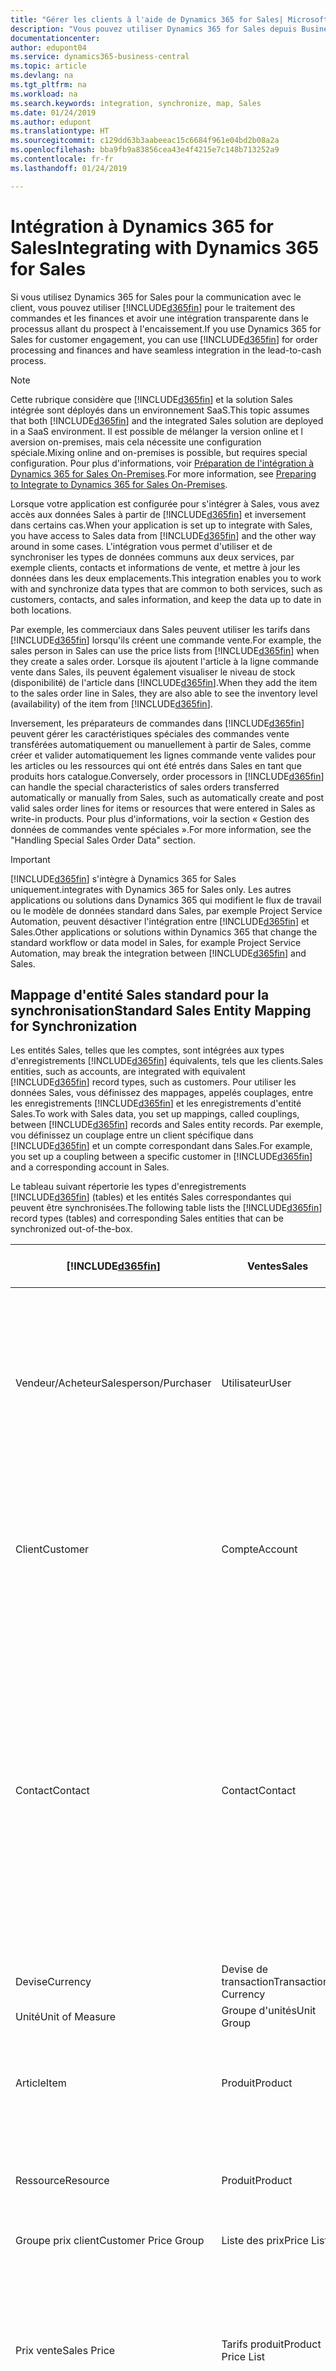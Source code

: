 ```yaml
---
title: "Gérer les clients à l'aide de Dynamics 365 for Sales| Microsoft Docs"
description: "Vous pouvez utiliser Dynamics 365 for Sales depuis Business Central pour mapper les données et avoir une intégration et une synchronisation parfaites dans le processus allant du prospect à l'encaissement."
documentationcenter: 
author: edupont04
ms.service: dynamics365-business-central
ms.topic: article
ms.devlang: na
ms.tgt_pltfrm: na
ms.workload: na
ms.search.keywords: integration, synchronize, map, Sales
ms.date: 01/24/2019
ms.author: edupont
ms.translationtype: HT
ms.sourcegitcommit: c129dd63b3aabeeac15c6684f961e04bd2b08a2a
ms.openlocfilehash: bba9fb9a83856cea43e4f4215e7c148b713252a9
ms.contentlocale: fr-fr
ms.lasthandoff: 01/24/2019

---
```

# <a name="integrating-with-dynamics-365-for-sales"></a><span data-ttu-id="170de-103">Intégration à Dynamics 365 for Sales</span><span class="sxs-lookup"><span data-stu-id="170de-103">Integrating with Dynamics 365 for Sales</span></span>
<span data-ttu-id="170de-104">Si vous utilisez Dynamics 365 for Sales pour la communication avec le client, vous pouvez utiliser [!INCLUDE[d365fin](includes/d365fin_md.md)] pour le traitement des commandes et les finances et avoir une intégration transparente dans le processus allant du prospect à l'encaissement.</span><span class="sxs-lookup"><span data-stu-id="170de-104">If you use Dynamics 365 for Sales for customer engagement, you can use [!INCLUDE[d365fin](includes/d365fin_md.md)] for order processing and finances and have seamless integration in the lead-to-cash process.</span></span>

> [!NOTE]
> <span data-ttu-id="170de-105">Cette rubrique considère que [!INCLUDE[d365fin](includes/d365fin_md.md)] et la solution Sales intégrée sont déployés dans un environnement SaaS.</span><span class="sxs-lookup"><span data-stu-id="170de-105">This topic assumes that both [!INCLUDE[d365fin](includes/d365fin_md.md)] and the integrated Sales solution are deployed in a SaaS environment.</span></span> <span data-ttu-id="170de-106">Il est possible de mélanger la version online et l aversion on-premises, mais cela nécessite une configuration spéciale.</span><span class="sxs-lookup"><span data-stu-id="170de-106">Mixing online and on-premises is possible, but requires special configuration.</span></span> <span data-ttu-id="170de-107">Pour plus d'informations, voir [Préparation de l'intégration à Dynamics 365 for Sales On-Premises](/dynamics365/business-central/dev-itpro/administration/prepare-dynamics-365-for-sales-for-integration).</span><span class="sxs-lookup"><span data-stu-id="170de-107">For more information, see [Preparing to Integrate to Dynamics 365 for Sales On-Premises](/dynamics365/business-central/dev-itpro/administration/prepare-dynamics-365-for-sales-for-integration).</span></span>

<span data-ttu-id="170de-108">Lorsque votre application est configurée pour s'intégrer à Sales, vous avez accès aux données Sales à partir de [!INCLUDE[d365fin](includes/d365fin_md.md)] et inversement dans certains cas.</span><span class="sxs-lookup"><span data-stu-id="170de-108">When your application is set up to integrate with Sales, you have access to Sales data from [!INCLUDE[d365fin](includes/d365fin_md.md)] and the other way around in some cases.</span></span> <span data-ttu-id="170de-109">L'intégration vous permet d'utiliser et de synchroniser les types de données communs aux deux services, par exemple clients, contacts et informations de vente, et mettre à jour les données dans les deux emplacements.</span><span class="sxs-lookup"><span data-stu-id="170de-109">This integration enables you to work with and synchronize data types that are common to both services, such as customers, contacts, and sales information, and keep the data up to date in both locations.</span></span>  

<span data-ttu-id="170de-110">Par exemple, les commerciaux dans Sales peuvent utiliser les tarifs dans [!INCLUDE[d365fin](includes/d365fin_md.md)] lorsqu'ils créent une commande vente.</span><span class="sxs-lookup"><span data-stu-id="170de-110">For example, the sales person in Sales can use the price lists from [!INCLUDE[d365fin](includes/d365fin_md.md)] when they create a sales order.</span></span> <span data-ttu-id="170de-111">Lorsque ils ajoutent l'article à la ligne commande vente dans Sales, ils peuvent également visualiser le niveau de stock (disponibilité) de l'article dans [!INCLUDE[d365fin](includes/d365fin_md.md)].</span><span class="sxs-lookup"><span data-stu-id="170de-111">When they add the item to the sales order line in Sales, they are also able to see the inventory level (availability) of the item from [!INCLUDE[d365fin](includes/d365fin_md.md)].</span></span>

<span data-ttu-id="170de-112">Inversement, les préparateurs de commandes dans [!INCLUDE[d365fin](includes/d365fin_md.md)] peuvent gérer les caractéristiques spéciales des commandes vente transférées automatiquement ou manuellement à partir de Sales, comme créer et valider automatiquement les lignes commande vente valides pour les articles ou les ressources qui ont été entrés dans Sales en tant que produits hors catalogue.</span><span class="sxs-lookup"><span data-stu-id="170de-112">Conversely, order processors in [!INCLUDE[d365fin](includes/d365fin_md.md)] can handle the special characteristics of sales orders transferred automatically or manually from Sales, such as automatically create and post valid sales order lines for items or resources that were entered in Sales as write-in products.</span></span> <span data-ttu-id="170de-113">Pour plus d'informations, voir la section « Gestion des données de commandes vente spéciales ».</span><span class="sxs-lookup"><span data-stu-id="170de-113">For more information, see the "Handling Special Sales Order Data" section.</span></span>

> [!IMPORTANT]  
> [!INCLUDE[d365fin](includes/d365fin_md.md)] <span data-ttu-id="170de-114">s'intègre à Dynamics 365 for Sales uniquement.</span><span class="sxs-lookup"><span data-stu-id="170de-114">integrates with Dynamics 365 for Sales only.</span></span> <span data-ttu-id="170de-115">Les autres applications ou solutions dans Dynamics 365 qui modifient le flux de travail ou le modèle de données standard dans Sales, par exemple Project Service Automation, peuvent désactiver l'intégration entre [!INCLUDE[d365fin](includes/d365fin_md.md)] et Sales.</span><span class="sxs-lookup"><span data-stu-id="170de-115">Other applications or solutions within Dynamics 365 that change the standard workflow or data model in Sales, for example Project Service Automation, may break the integration between [!INCLUDE[d365fin](includes/d365fin_md.md)] and Sales.</span></span>

## <a name="standard-sales-entity-mapping-for-synchronization"></a><span data-ttu-id="170de-116">Mappage d'entité Sales standard pour la synchronisation</span><span class="sxs-lookup"><span data-stu-id="170de-116">Standard Sales Entity Mapping for Synchronization</span></span>
<span data-ttu-id="170de-117">Les entités Sales, telles que les comptes, sont intégrées aux types d'enregistrements [!INCLUDE[d365fin](includes/d365fin_md.md)] équivalents, tels que les clients.</span><span class="sxs-lookup"><span data-stu-id="170de-117">Sales entities, such as accounts, are integrated with equivalent [!INCLUDE[d365fin](includes/d365fin_md.md)] record types, such as customers.</span></span> <span data-ttu-id="170de-118">Pour utiliser les données Sales, vous définissez des mappages, appelés couplages, entre les enregistrements [!INCLUDE[d365fin](includes/d365fin_md.md)] et les enregistrements d'entité Sales.</span><span class="sxs-lookup"><span data-stu-id="170de-118">To work with Sales data, you set up mappings, called couplings, between [!INCLUDE[d365fin](includes/d365fin_md.md)] records and Sales entity records.</span></span> <span data-ttu-id="170de-119">Par exemple, vou définissez un couplage entre un client spécifique dans [!INCLUDE[d365fin](includes/d365fin_md.md)] et un compte correspondant dans Sales.</span><span class="sxs-lookup"><span data-stu-id="170de-119">For example, you set up a coupling between a specific customer in [!INCLUDE[d365fin](includes/d365fin_md.md)]  and a corresponding account in Sales.</span></span>

<span data-ttu-id="170de-120">Le tableau suivant répertorie les types d'enregistrements [!INCLUDE[d365fin](includes/d365fin_md.md)] (tables) et les entités Sales correspondantes qui peuvent être synchronisées.</span><span class="sxs-lookup"><span data-stu-id="170de-120">The following table lists the [!INCLUDE[d365fin](includes/d365fin_md.md)] record types (tables) and corresponding Sales entities that can be synchronized out-of-the-box.</span></span>

|[!INCLUDE[d365fin](includes/d365fin_md.md)]|<span data-ttu-id="170de-121">Ventes</span><span class="sxs-lookup"><span data-stu-id="170de-121">Sales</span></span>|<span data-ttu-id="170de-122">Direction de synchronisation</span><span class="sxs-lookup"><span data-stu-id="170de-122">Synchronization Direction</span></span>|<span data-ttu-id="170de-123">Filtre par défaut</span><span class="sxs-lookup"><span data-stu-id="170de-123">Default Filter</span></span>|
|-------------------------------------------|-----|-------------------------|--------------|
|<span data-ttu-id="170de-124">Vendeur/Acheteur</span><span class="sxs-lookup"><span data-stu-id="170de-124">Salesperson/Purchaser</span></span>|<span data-ttu-id="170de-125">Utilisateur</span><span class="sxs-lookup"><span data-stu-id="170de-125">User</span></span>|<span data-ttu-id="170de-126">Sales -> Business Central</span><span class="sxs-lookup"><span data-stu-id="170de-126">Sales -> Business Central</span></span>|<span data-ttu-id="170de-127">Filtre contact Sales : le **Statut** est **Non**, l'**Utilisateur sous licence** est **Oui**, le Mode utilisateur de l'intégration est **Non**</span><span class="sxs-lookup"><span data-stu-id="170de-127">Sales contact filter: **Status** is **No**, **User Licensed** is **Yes**, Integration user mode is **No**</span></span>|
|<span data-ttu-id="170de-128">Client</span><span class="sxs-lookup"><span data-stu-id="170de-128">Customer</span></span>|<span data-ttu-id="170de-129">Compte</span><span class="sxs-lookup"><span data-stu-id="170de-129">Account</span></span>|<span data-ttu-id="170de-130">Business Central - > Sales et Sales - > Business Central</span><span class="sxs-lookup"><span data-stu-id="170de-130">Business Central -> Sales and Sales -> Business Central</span></span>|<span data-ttu-id="170de-131">Filtre compte Sales : le **Type de relation** est **Client** et le **Statut** est **Actif**.</span><span class="sxs-lookup"><span data-stu-id="170de-131">Sales account filter: **Relationship Type** is **Customer** and **Status** is **Active**.</span></span>|
|<span data-ttu-id="170de-132">Contact</span><span class="sxs-lookup"><span data-stu-id="170de-132">Contact</span></span>|<span data-ttu-id="170de-133">Contact</span><span class="sxs-lookup"><span data-stu-id="170de-133">Contact</span></span>|<span data-ttu-id="170de-134">Business Central - > Sales et Sales - > Business Central</span><span class="sxs-lookup"><span data-stu-id="170de-134">Business Central -> Sales and Sales -> Business Central</span></span>|<span data-ttu-id="170de-135">Filtre contact Business Central : le **Type** est **Personne** et le contact est affecté à une société.</span><span class="sxs-lookup"><span data-stu-id="170de-135">Business Central contact filter: **Type** is **Person** and the contact is assigned to a company.</span></span> <span data-ttu-id="170de-136">Filtre contact Sales : le contact est affecté à une société et le type de client parent est **Compte**.</span><span class="sxs-lookup"><span data-stu-id="170de-136">Sales contact filter: The contact is assigned to a company and the parent customer type is **Account**</span></span>|
|<span data-ttu-id="170de-137">Devise</span><span class="sxs-lookup"><span data-stu-id="170de-137">Currency</span></span>|<span data-ttu-id="170de-138">Devise de transaction</span><span class="sxs-lookup"><span data-stu-id="170de-138">Transaction Currency</span></span>|<span data-ttu-id="170de-139">Business Central -> Sales</span><span class="sxs-lookup"><span data-stu-id="170de-139">Business Central -> Sales</span></span>| |
|<span data-ttu-id="170de-140">Unité</span><span class="sxs-lookup"><span data-stu-id="170de-140">Unit of Measure</span></span>|<span data-ttu-id="170de-141">Groupe d'unités</span><span class="sxs-lookup"><span data-stu-id="170de-141">Unit Group</span></span>|<span data-ttu-id="170de-142">Business Central -> Sales</span><span class="sxs-lookup"><span data-stu-id="170de-142">Business Central -> Sales</span></span>| |
|<span data-ttu-id="170de-143">Article</span><span class="sxs-lookup"><span data-stu-id="170de-143">Item</span></span>|<span data-ttu-id="170de-144">Produit</span><span class="sxs-lookup"><span data-stu-id="170de-144">Product</span></span>|<span data-ttu-id="170de-145">Business Central - > Sales et Sales - > Business Central</span><span class="sxs-lookup"><span data-stu-id="170de-145">Business Central -> Sales and Sales -> Business Central</span></span>|<span data-ttu-id="170de-146">Filtre contact Sales : le **Type de produit** est **Stock de vente**</span><span class="sxs-lookup"><span data-stu-id="170de-146">Sales contact filter: **Product Type** is **Sales Inventory**</span></span>|
|<span data-ttu-id="170de-147">Ressource</span><span class="sxs-lookup"><span data-stu-id="170de-147">Resource</span></span>|<span data-ttu-id="170de-148">Produit</span><span class="sxs-lookup"><span data-stu-id="170de-148">Product</span></span>|<span data-ttu-id="170de-149">Business Central - > Sales et Sales - > Business Central</span><span class="sxs-lookup"><span data-stu-id="170de-149">Business Central -> Sales and Sales -> Business Central</span></span>|<span data-ttu-id="170de-150">Filtre contact Sales : le **Type de produit** est **Services**</span><span class="sxs-lookup"><span data-stu-id="170de-150">Sales contact filter: **Product Type** is **Services**</span></span>|
|<span data-ttu-id="170de-151">Groupe prix client</span><span class="sxs-lookup"><span data-stu-id="170de-151">Customer Price Group</span></span>|<span data-ttu-id="170de-152">Liste des prix</span><span class="sxs-lookup"><span data-stu-id="170de-152">Price List</span></span>|<span data-ttu-id="170de-153">Business Central -> Sales</span><span class="sxs-lookup"><span data-stu-id="170de-153">Business Central -> Sales</span></span>| |
|<span data-ttu-id="170de-154">Prix vente</span><span class="sxs-lookup"><span data-stu-id="170de-154">Sales Price</span></span>|<span data-ttu-id="170de-155">Tarifs produit</span><span class="sxs-lookup"><span data-stu-id="170de-155">Product Price List</span></span>|<span data-ttu-id="170de-156">Business Central -> Sales</span><span class="sxs-lookup"><span data-stu-id="170de-156">Business Central -> Sales</span></span>|<span data-ttu-id="170de-157">Filtre contact Business Central : le **Code vente** n'est pas vide, le **Type vente** est **Groupe prix client**</span><span class="sxs-lookup"><span data-stu-id="170de-157">Business Central contact filter: **Sales Code** is not blank, **Sales Type** is **Customer Price Group**</span></span>|
|<span data-ttu-id="170de-158">Opportunité</span><span class="sxs-lookup"><span data-stu-id="170de-158">Opportunity</span></span>|<span data-ttu-id="170de-159">Opportunité</span><span class="sxs-lookup"><span data-stu-id="170de-159">Opportunity</span></span>|<span data-ttu-id="170de-160">Business Central - > Sales et Sales - > Business Central</span><span class="sxs-lookup"><span data-stu-id="170de-160">Business Central -> Sales and Sales -> Business Central</span></span>| |
|<span data-ttu-id="170de-161">En-tête facture vente</span><span class="sxs-lookup"><span data-stu-id="170de-161">Sales Invoice Header</span></span>|<span data-ttu-id="170de-162">Facturer</span><span class="sxs-lookup"><span data-stu-id="170de-162">Invoice</span></span>|<span data-ttu-id="170de-163">Business Central -> Sales</span><span class="sxs-lookup"><span data-stu-id="170de-163">Business Central -> Sales</span></span>| |
|<span data-ttu-id="170de-164">Ligne facture vente</span><span class="sxs-lookup"><span data-stu-id="170de-164">Sales Invoice Line</span></span>|<span data-ttu-id="170de-165">Produit facture</span><span class="sxs-lookup"><span data-stu-id="170de-165">Invoice Product</span></span>|<span data-ttu-id="170de-166">Business Central -> Sales</span><span class="sxs-lookup"><span data-stu-id="170de-166">Business Central -> Sales</span></span>| |

<span data-ttu-id="170de-167">Les entités Sales et les tables [!INCLUDE[d365fin](includes/d365fin_md.md)] synchronisées sont définies par les écritures de mappage de table dans la table 5335, **Correspondance table intégration**.</span><span class="sxs-lookup"><span data-stu-id="170de-167">The Sales entities and [!INCLUDE[d365fin](includes/d365fin_md.md)] tables that are synchronized are defined by table mapping entries in table 5335, **Integration Table Mapping**.</span></span> <span data-ttu-id="170de-168">Vou pouvez afficher les mappages et définir les filtres à partir de la page 5335, **Correspondances table intégration**.</span><span class="sxs-lookup"><span data-stu-id="170de-168">You can view the mappings and set up filters from page 5335, **Integration Table Mappings**.</span></span> <span data-ttu-id="170de-169">Le mappage entre les champs des enregistrements [!INCLUDE[d365fin](includes/d365fin_md.md)] et les champs des entités Sales est défini par les écritures de mappage de champ dans la table 5336, **Correspondance table intégration**, et avec la logique de mappage supplémentaire.</span><span class="sxs-lookup"><span data-stu-id="170de-169">The mapping between the fields in [!INCLUDE[d365fin](includes/d365fin_md.md)] records and the fields in Sales entities are defined by field mapping entries in table 5336, **Integration Field Mapping**, and with additional mapping logic.</span></span>

### <a name="field-mapping-for-the-sales-account-option"></a><span data-ttu-id="170de-170">Mappage de champ pour l'option Compte dans Sales</span><span class="sxs-lookup"><span data-stu-id="170de-170">Field Mapping for the Sales Account Option</span></span>
<span data-ttu-id="170de-171">Trois tables dans [!INCLUDE[d365fin](includes/d365fin_md.md)] sont mappées aux champs d'option de l'entité **Compte**.</span><span class="sxs-lookup"><span data-stu-id="170de-171">Three tables in [!INCLUDE[d365fin](includes/d365fin_md.md)] are mapped to the option fields of the **Account** entity.</span></span>   

<span data-ttu-id="170de-172">Les enregistrements de la table qui ne sont pas liés aux options existant dans Sales sont ignorés pendant la synchronisation.</span><span class="sxs-lookup"><span data-stu-id="170de-172">The records in the table that are not linked to the options that exist in Sales will be skipped during synchronization.</span></span> <span data-ttu-id="170de-173">Cela signifie que le champ **Option** est vide dans Sales.</span><span class="sxs-lookup"><span data-stu-id="170de-173">This means that the **Option** field will be blank in Sales.</span></span>

<span data-ttu-id="170de-174">Le tableau suivant décrit les mappages des tables Business Central pour le champ **Option** de l'entité **Compte**.</span><span class="sxs-lookup"><span data-stu-id="170de-174">The following table shows mappings from Business Central tables for the **Option** field in the **Account** entity.</span></span>

|<span data-ttu-id="170de-175">Table</span><span class="sxs-lookup"><span data-stu-id="170de-175">Table</span></span>|<span data-ttu-id="170de-176">Champ Option de l'entité Compte dans Sales</span><span class="sxs-lookup"><span data-stu-id="170de-176">Option Field in the Account Entity in Sales</span></span>|
|----------------------|-------------------------------------------|
|<span data-ttu-id="170de-177">Conditions de paiement</span><span class="sxs-lookup"><span data-stu-id="170de-177">Payment Terms</span></span>|<span data-ttu-id="170de-178">Conditions de paiement</span><span class="sxs-lookup"><span data-stu-id="170de-178">Payment Terms</span></span>|
|<span data-ttu-id="170de-179">Conditions de livraison</span><span class="sxs-lookup"><span data-stu-id="170de-179">Shipment Method</span></span>|<span data-ttu-id="170de-180">Adresse 1 : Conditions de transport</span><span class="sxs-lookup"><span data-stu-id="170de-180">Address 1: Freight Terms</span></span>|
|<span data-ttu-id="170de-181">Transporteur</span><span class="sxs-lookup"><span data-stu-id="170de-181">Shipping Agent</span></span>|<span data-ttu-id="170de-182">Adresse 1 : Mode de livraison</span><span class="sxs-lookup"><span data-stu-id="170de-182">Address 1: Shipping Method</span></span>|

### <a name="synchronization-rules"></a><span data-ttu-id="170de-183">Règles de synchronisation</span><span class="sxs-lookup"><span data-stu-id="170de-183">Synchronization Rules</span></span>
<span data-ttu-id="170de-184">Le tableau suivant décrit les règles qui contrôlent la synchronisation entre les tables Business Central et les entités Sales.</span><span class="sxs-lookup"><span data-stu-id="170de-184">The following table describes rules that control the synchronization between Business Central tables and Sales entities.</span></span>

> [!NOTE]  
> <span data-ttu-id="170de-185">Les modifications des données dans Sales qui sont exécutées par le compte de connexion Sales sont ignorées.</span><span class="sxs-lookup"><span data-stu-id="170de-185">Modifications to data in Sales that are performed by the Sales connection account are ignored.</span></span> <span data-ttu-id="170de-186">Les modifications ne sont pas synchronisées.</span><span class="sxs-lookup"><span data-stu-id="170de-186">The changes will not be synchronized.</span></span> <span data-ttu-id="170de-187">Il est donc recommandé de ne pas modifier les données à l'aide du compte de connexion Sales.</span><span class="sxs-lookup"><span data-stu-id="170de-187">Therefore, it is recommended that you do not modify data by using the Sales connection account.</span></span>

|<span data-ttu-id="170de-188">Table</span><span class="sxs-lookup"><span data-stu-id="170de-188">Table</span></span>|<span data-ttu-id="170de-189">Règle</span><span class="sxs-lookup"><span data-stu-id="170de-189">Rule</span></span>|
|-----|----|
|<span data-ttu-id="170de-190">Clients</span><span class="sxs-lookup"><span data-stu-id="170de-190">Customers</span></span>|<span data-ttu-id="170de-191">Pour qu'un client puisse être synchronisé à un compte, le vendeur affecté au client doit être couplé à un utilisateur dans Sales.</span><span class="sxs-lookup"><span data-stu-id="170de-191">Before a customer can be synchronized to an account, the salesperson that is assigned to the customer must be coupled to a user in Sales.</span></span> <span data-ttu-id="170de-192">Ainsi, lorsque vous exécutez le projet de synchronisation CLIENTS - Dynamics 365 for Sales et que vous le configurez pour créer des enregistrements, assurez-vous de synchroniser les vendeurs avec les utilisateurs Sales avant de synchroniser les clients avec les comptes Sales.</span><span class="sxs-lookup"><span data-stu-id="170de-192">Therefore, when you run the CUSTOMERS - Dynamics 365 for Sales synchronization job and you set it up to create new records, make sure that you synchronize salespeople with Sales users before you synchronize customers with Sales accounts.</span></span> <br /> <br /><span data-ttu-id="170de-193">Le projet de synchronisation CLIENTS - Dynamics 365 for Sales synchronise uniquement les comptes Sales dont le type de relation est Client.</span><span class="sxs-lookup"><span data-stu-id="170de-193">The CUSTOMERS - Dynamics 365 for Sales synchronization job only synchronizes Sales accounts that have the relationship type Customer.</span></span>|
|<span data-ttu-id="170de-194">Contacts</span><span class="sxs-lookup"><span data-stu-id="170de-194">Contacts</span></span>|<span data-ttu-id="170de-195">Seuls les contacts dans Sales qui sont associés à un compte sont créés dans Business Central.</span><span class="sxs-lookup"><span data-stu-id="170de-195">Only contacts in Sales that are associated with an account will be created in Business Central.</span></span> <span data-ttu-id="170de-196">La valeur Code vendeur définit le propriétaire de l'entité couplée dans Sales.</span><span class="sxs-lookup"><span data-stu-id="170de-196">The Salesperson Code value defines the owner of the coupled entity in Sales.</span></span>|
|<span data-ttu-id="170de-197">Devises</span><span class="sxs-lookup"><span data-stu-id="170de-197">Currencies</span></span>|<span data-ttu-id="170de-198">Les devises sont couplées aux devises de transaction dans Sales conformément aux codes ISO.</span><span class="sxs-lookup"><span data-stu-id="170de-198">Currencies are coupled to transaction currencies in Sales based on ISO codes.</span></span> <span data-ttu-id="170de-199">Seules les devises qui ont un code ISO standard seront couplées et synchronisées avec les devises de transaction.</span><span class="sxs-lookup"><span data-stu-id="170de-199">Only currencies that have a standard ISO code will be coupled and synchronized with transaction currencies.</span></span>|
|<span data-ttu-id="170de-200">Unités de mesure</span><span class="sxs-lookup"><span data-stu-id="170de-200">Units of Measure</span></span>|<span data-ttu-id="170de-201">Les unités de mesure sont synchronisées avec les groupes d'unités dans Sales.</span><span class="sxs-lookup"><span data-stu-id="170de-201">Units of measure are synchronized with unit groups in Sales.</span></span> <span data-ttu-id="170de-202">Une seule unité de mesure peut être définie dans le groupe d'unités.</span><span class="sxs-lookup"><span data-stu-id="170de-202">There can only be one unit of measure defined in the unit group.</span></span>|
|<span data-ttu-id="170de-203">Articles</span><span class="sxs-lookup"><span data-stu-id="170de-203">Items</span></span>|<span data-ttu-id="170de-204">Lors de la synchronisation d'articles avec des produits Sales, Business Central crée automatiquement une liste de prix dans Sales.</span><span class="sxs-lookup"><span data-stu-id="170de-204">When synchronizing items with Sales products, Business Central automatically creates a price list in Sales.</span></span> <span data-ttu-id="170de-205">Pour éviter les erreurs de synchronisation, vous ne devez pas modifier cette liste de prix manuellement.</span><span class="sxs-lookup"><span data-stu-id="170de-205">To avoid synchronization errors, you should not modify this price list manually.</span></span>|
|<span data-ttu-id="170de-206">Vendeurs</span><span class="sxs-lookup"><span data-stu-id="170de-206">Salespersons</span></span>|<span data-ttu-id="170de-207">Les vendeurs sont couplés aux utilisateurs du système dans Sales.</span><span class="sxs-lookup"><span data-stu-id="170de-207">Salespersons are coupled to system users in Sales.</span></span> <span data-ttu-id="170de-208">L'utilisateur doit être activé et sous licence et ne doit pas être l'utilisateur d'intégration.</span><span class="sxs-lookup"><span data-stu-id="170de-208">The user must be enabled and licensed and must not be the Integration user.</span></span> <span data-ttu-id="170de-209">Notez qu'il s'agit de la première table qui doit être synchronisée, car elle est utilisée dans les clients, les contacts, les opportunités et les factures vente.</span><span class="sxs-lookup"><span data-stu-id="170de-209">Note, that this is the first table that must be synchronized because it is used in customers, contacts, opportunities, and sales invoices.</span></span>|
|<span data-ttu-id="170de-210">Ressources</span><span class="sxs-lookup"><span data-stu-id="170de-210">Resources</span></span>|<span data-ttu-id="170de-211">Les ressources sont synchronisées avec les produits Sales dont le type de produit est Service.</span><span class="sxs-lookup"><span data-stu-id="170de-211">Resources are synchronized with Sales products that have product type Service.</span></span>|
|<span data-ttu-id="170de-212">Groupes prix client</span><span class="sxs-lookup"><span data-stu-id="170de-212">Customer Price Groups</span></span>|<span data-ttu-id="170de-213">Les groupes de prix client sont synchronisés avec les listes de prix dans Sales.</span><span class="sxs-lookup"><span data-stu-id="170de-213">Customer price groups are synchronized with Sales price lists.</span></span>|
|<span data-ttu-id="170de-214">Prix de vente</span><span class="sxs-lookup"><span data-stu-id="170de-214">Sales Prices</span></span>|<span data-ttu-id="170de-215">Les prix de vente dont le type vente est Groupe prix client et dont le code vente est défini sont synchronisés avec les lignes de liste de prix dans Sales</span><span class="sxs-lookup"><span data-stu-id="170de-215">Sales prices that have sales type Customer Price Group and have a sales code defined are synchronized with Sales price list lines</span></span>|
|<span data-ttu-id="170de-216">Opportunités</span><span class="sxs-lookup"><span data-stu-id="170de-216">Opportunities</span></span>|<span data-ttu-id="170de-217">Les opportunités sont synchronisées avec les opportunités dans Sales.</span><span class="sxs-lookup"><span data-stu-id="170de-217">Opportunities are synchronized with Sales opportunities.</span></span> <span data-ttu-id="170de-218">La valeur Code vendeur définit le propriétaire de l'entité couplée dans Sales.</span><span class="sxs-lookup"><span data-stu-id="170de-218">The Salesperson Code value defines the owner of the coupled entity in Sales.</span></span>|
|<span data-ttu-id="170de-219">Factures vente enregistrées</span><span class="sxs-lookup"><span data-stu-id="170de-219">Posted Sales Invoices</span></span>|<span data-ttu-id="170de-220">Les factures vente validées sont synchronisées avec les factures vente.</span><span class="sxs-lookup"><span data-stu-id="170de-220">Posted sales invoices are synchronized with sales invoices.</span></span> <span data-ttu-id="170de-221">Pour qu'une facture puisse être synchronisée, il est préférable de synchroniser toutes les autres entités pouvant participer à la facture, depuis les vendeurs aux listes de prix.</span><span class="sxs-lookup"><span data-stu-id="170de-221">Before an invoice can be synchronized, it is better to synchronize all other entities that can participate in the invoice, from salespersons to price lists.</span></span> <span data-ttu-id="170de-222">La valeur Code vendeur de l'en-tête de facture définit le propriétaire de l'entité couplée dans Sales.</span><span class="sxs-lookup"><span data-stu-id="170de-222">The Salesperson Code value in the invoice header defines the owner of the coupled entity in Sales.</span></span>|

## <a name="setting-up-the-connection"></a><span data-ttu-id="170de-223">Configuration de la connexion</span><span class="sxs-lookup"><span data-stu-id="170de-223">Setting Up the Connection</span></span>
<span data-ttu-id="170de-224">À partir de la page d'accueil, vous pouvez accéder au guide de configuration assistée **Paramètres de la connexion Microsoft Dynamics 365** qui vous aide à configurer la connexion.</span><span class="sxs-lookup"><span data-stu-id="170de-224">From Home, you can access the **Microsoft Dynamics 365 Connection Setup** assisted setup guide that helps you set up the connection.</span></span> <span data-ttu-id="170de-225">Une fois cette opération effectuée, vous disposez d'un couplage facile des enregistrements Sales avec les enregistrements [!INCLUDE[d365fin](includes/d365fin_md.md)].</span><span class="sxs-lookup"><span data-stu-id="170de-225">Once that is done, you will have a seamless coupling of Sales records with [!INCLUDE[d365fin](includes/d365fin_md.md)] records.</span></span>  

> [!NOTE]  
>   <span data-ttu-id="170de-226">La section suivante explique la configuration assistée, mais vous pouvez effectuer les mêmes tâches manuellement sur la page **Paramètres de connexion Sales**.</span><span class="sxs-lookup"><span data-stu-id="170de-226">The following explains the assisted setup, but you can perform the same tasks manually on the **Sales Connection Setup** page.</span></span>

<span data-ttu-id="170de-227">Dans le guide de configuration assistée, vous pouvez choisir les données à synchroniser entre les deux services.</span><span class="sxs-lookup"><span data-stu-id="170de-227">In the assisted setup guide, you can choose which data to synchronize between the two services.</span></span> <span data-ttu-id="170de-228">Vous pouvez également spécifier que vous souhaitez importer votre solution Sales existante.</span><span class="sxs-lookup"><span data-stu-id="170de-228">You can also specify that you want to import your existing Sales solution.</span></span> <span data-ttu-id="170de-229">Dans ce cas, vous devez indiquer les informations d'identification d'un compte utilisateur.</span><span class="sxs-lookup"><span data-stu-id="170de-229">In that case, you must specify an administrative user account.</span></span>

### <a name="setting-up-the-user-account-for-importing-the-solution"></a><span data-ttu-id="170de-230">Configuration du compte utilisateur pour importer la solution</span><span class="sxs-lookup"><span data-stu-id="170de-230">Setting Up the User Account for Importing the Solution</span></span>
<span data-ttu-id="170de-231">Pour importer une solution Sales existante, le guide d'installation utilise un compte administratif.</span><span class="sxs-lookup"><span data-stu-id="170de-231">To import an existing Sales solution, the setup guide uses an administrative account.</span></span> <span data-ttu-id="170de-232">Ce compte doit être un utilisateur valide dans Sales avec les rôles de sécurité suivants :</span><span class="sxs-lookup"><span data-stu-id="170de-232">This account must be a valid user in Sales with the following security roles:</span></span>

* <span data-ttu-id="170de-233">Administrateur système</span><span class="sxs-lookup"><span data-stu-id="170de-233">System Administrator</span></span>  
* <span data-ttu-id="170de-234">Personnalisateur de solution</span><span class="sxs-lookup"><span data-stu-id="170de-234">Solution Customizer</span></span>  

<span data-ttu-id="170de-235">Pour plus d'informations, voir [Créer des utilisateurs dans Microsoft Dynamics 365 (online) et attribuer des rôles de sécurité](/dynamics365/customer-engagement/admin/create-users-assign-online-security-roles) et [Gestion des utilisateurs et des autorisations](ui-how-users-permissions.md).</span><span class="sxs-lookup"><span data-stu-id="170de-235">For more information, see [Create users in Microsoft Dynamics 365 (online) and assign  security roles](/dynamics365/customer-engagement/admin/create-users-assign-online-security-roles) and [Managing Users and Permissions](ui-how-users-permissions.md).</span></span>  

<span data-ttu-id="170de-236">Ce compte est uniquement utilisé lors de la configuration.</span><span class="sxs-lookup"><span data-stu-id="170de-236">This account is only used during the setup.</span></span> <span data-ttu-id="170de-237">Une fois la solution importée dans [!INCLUDE[d365fin](includes/d365fin_md.md)], le compte n'est plus nécessaire.</span><span class="sxs-lookup"><span data-stu-id="170de-237">Once the solution is imported into [!INCLUDE[d365fin](includes/d365fin_md.md)], the account is no longer needed.</span></span>

### <a name="setting-up-the-user-account-for-synchronization"></a><span data-ttu-id="170de-238">Configuration du compte utilisateur pour la synchronisation</span><span class="sxs-lookup"><span data-stu-id="170de-238">Setting Up the User Account for Synchronization</span></span>
<span data-ttu-id="170de-239">L'intégration est basée sur un compte utilisateur partagé.</span><span class="sxs-lookup"><span data-stu-id="170de-239">The integration relies on a shared user account.</span></span> <span data-ttu-id="170de-240">Ainsi dans votre abonnement Office 365, vous devez créer un utilisateur dédié utilisé pour la synchronisation entre les deux services.</span><span class="sxs-lookup"><span data-stu-id="170de-240">So in your Office 365 subscription, you must create a dedicated user that will be used for synchronization between the two services.</span></span> <span data-ttu-id="170de-241">Ce compte doit déjà être un utilisateur valide dans Sales, mais vous n'avez pas à lui affecter de rôles de sécurité car le guide de configuration le fait pour vous.</span><span class="sxs-lookup"><span data-stu-id="170de-241">This account must already be a valid user in Sales, but you do not have to assign security roles to the account because the setup guide will do that for you.</span></span> <span data-ttu-id="170de-242">Vous devez spécifier ce compte utilisateur à une ou plusieurs reprises dans le guide de configuration, en fonction du nombre de synchronisation que vous souhaitez activer.</span><span class="sxs-lookup"><span data-stu-id="170de-242">You must specify this user account one or more times in the setup guide, depending how much synchronization you want to enable.</span></span> <span data-ttu-id="170de-243">Pour plus d'informations, voir [Créer des utilisateurs dans Microsoft Dynamics 365 (en ligne) et attribuer des rôles de sécurité](/dynamics365/customer-engagement/admin/create-users-assign-online-security-roles).</span><span class="sxs-lookup"><span data-stu-id="170de-243">For more information, see [Create users in Microsoft Dynamics 365 (online) and assign security roles](/dynamics365/customer-engagement/admin/create-users-assign-online-security-roles).</span></span>

<span data-ttu-id="170de-244">Si vous décidez d'activer la *disponibilité de l'article*, le compte utilisateur intégration doit disposer d'une clé d’accès rapide des services Web.</span><span class="sxs-lookup"><span data-stu-id="170de-244">If you choose to enable *item availability*, the integration user account must have a web services access key.</span></span> <span data-ttu-id="170de-245">Cette opération s'effectue en deux étapes dans la page [!INCLUDE[d365fin](includes/d365fin_md.md)] de ce compte utilisateur, vous devez cliquer sur le bouton **Modifier la clé de service web** et dans le guide de configuration de la connexion Sales, vous devez spécifier cet utilisateur en tant qu'utilisateur de service Web OData.</span><span class="sxs-lookup"><span data-stu-id="170de-245">This is a two-step thing in the [!INCLUDE[d365fin](includes/d365fin_md.md)] page for that user account, you must choose the **Change Web Service Key** button; and in the Sales Connection setup guide, you must specify that user as the OData web service user.</span></span>

<span data-ttu-id="170de-246">Si vous décidez d'activer l'*intégration des commandes vente*, vous devez spécifier un utilisateur qui peut gérer cette synchronisation - un utilisateur de l'intégration ou un compte utilisateur différent.</span><span class="sxs-lookup"><span data-stu-id="170de-246">If you choose to enable *sales order integration*, you must specify a user that can handle this synchronization - the integration user or another user account.</span></span>

### <a name="coupling-records"></a><span data-ttu-id="170de-247">Enregistrements couplage</span><span class="sxs-lookup"><span data-stu-id="170de-247">Coupling Records</span></span>
<span data-ttu-id="170de-248">Dans le guide de configuration assistée, vous pouvez choisir la synchronisation entre les deux services.</span><span class="sxs-lookup"><span data-stu-id="170de-248">In the assisted setup guide, you can choose to synchronize between the two services.</span></span> <span data-ttu-id="170de-249">Mais ultérieurement, vous pouvez également configurer la synchronisation de types spécifiques de données.</span><span class="sxs-lookup"><span data-stu-id="170de-249">But later, you can also set up synchronization of specific types of data.</span></span> <span data-ttu-id="170de-250">Cette action est appelée le *couplage*, et cette section fournit des recommandations pour les éléments dont vous devez tenir compte.</span><span class="sxs-lookup"><span data-stu-id="170de-250">This is referred to as *coupling*, and this section provides recommendations for what you must take into consideration.</span></span>

<span data-ttu-id="170de-251">Par exemple, si vous souhaitez afficher les comptes Sales en tant que clients dans [!INCLUDE[d365fin](includes/d365fin_md.md)], vous devez coupler les deux types d'enregistrements.</span><span class="sxs-lookup"><span data-stu-id="170de-251">For example, if you want to see Sales accounts as customers in [!INCLUDE[d365fin](includes/d365fin_md.md)], you must couple the two types of records.</span></span> <span data-ttu-id="170de-252">Ce n'est pas très compliqué, vous devez ouvrir la page **Liste des clients** dans [!INCLUDE[d365fin](includes/d365fin_md.md)] et il existe une action dans le ruban pour coupler ces données avec Sales.</span><span class="sxs-lookup"><span data-stu-id="170de-252">It is not very complicated - you open the **Customer List** page in [!INCLUDE[d365fin](includes/d365fin_md.md)], and there is an action in the ribbon to couple this data with Sales.</span></span> <span data-ttu-id="170de-253">Puis vous devez spécifier quels clients [!INCLUDE[d365fin](includes/d365fin_md.md)] correspondent à quels comptes dans Sales.</span><span class="sxs-lookup"><span data-stu-id="170de-253">Then you specify which [!INCLUDE[d365fin](includes/d365fin_md.md)] customers match which accounts in Sales.</span></span>

<span data-ttu-id="170de-254">Dans certains domaines, la fonctionnalité vous demande de coupler certains ensembles de données avant d'autres ensembles de données comme illustré dans la liste suivante :</span><span class="sxs-lookup"><span data-stu-id="170de-254">In certain areas, the functionality relies on you couple certain sets of data before other sets of data as shown in the following list:</span></span>

* <span data-ttu-id="170de-255">Clients et comptes</span><span class="sxs-lookup"><span data-stu-id="170de-255">Customers and accounts</span></span>  
  * <span data-ttu-id="170de-256">Coupler d'abord des vendeurs avec des utilisateurs Sales</span><span class="sxs-lookup"><span data-stu-id="170de-256">Couple salespeople with Sales users first</span></span>  
* <span data-ttu-id="170de-257">Articles et ressources</span><span class="sxs-lookup"><span data-stu-id="170de-257">Items and resources</span></span>  
  * <span data-ttu-id="170de-258">Coupler d'abord des unités de mesure avec des groupes d'unités Sales</span><span class="sxs-lookup"><span data-stu-id="170de-258">Couple units of measure with Sales unit groups first</span></span>  
* <span data-ttu-id="170de-259">Prix des articles et des ressources</span><span class="sxs-lookup"><span data-stu-id="170de-259">Items and resource prices</span></span>  
  * <span data-ttu-id="170de-260">Coupler d'abord des groupes tarifs client avec des prix Sales</span><span class="sxs-lookup"><span data-stu-id="170de-260">Couple customer price groups with Sales prices first</span></span>  

> [!NOTE]  
>   <span data-ttu-id="170de-261">Si vous utilisez des tarifs en devises étrangères, assurez-vous de coupler des devises avec des devises de transaction Sales.</span><span class="sxs-lookup"><span data-stu-id="170de-261">If you are using prices in foreign currencies, make sure that you couple currencies to Sales transaction currencies.</span></span>

<span data-ttu-id="170de-262">Dans Sales, les commandes vente dépendent d'informations supplémentaires comme les clients, les unités de mesure, les devis, les groupes tarifs client, les articles et/ou les ressources.</span><span class="sxs-lookup"><span data-stu-id="170de-262">In Sales, sales orders depends on additional information like customers, units of measure, currencies, customer price groups, items and/or resources.</span></span> <span data-ttu-id="170de-263">Pour assurer une intégration transparente avec les commandes vente, vous devez d'abord coupler des clients, des unités de mesure, des devises, des groupes tarifs client, des articles et/ou des ressources.</span><span class="sxs-lookup"><span data-stu-id="170de-263">In order for the integration with  sales orders to work seamlessly, you must couple customers, units of measure, currencies, customer price groups, items and/or resources first.</span></span>

### <a name="synchronizing-records-fully"></a><span data-ttu-id="170de-264">Synchronisation complète des enregistrements</span><span class="sxs-lookup"><span data-stu-id="170de-264">Synchronizing Records Fully</span></span>
<span data-ttu-id="170de-265">À la fin du guide de configuration assistée, vous pouvez sélectionner l'action **Exécuter une synchronisation complète** pour démarrer la synchronisation de tous les enregistrements [!INCLUDE[d365fin](includes/d365fin_md.md)] avec tous les enregistrements associés de la solution Sales connectée.</span><span class="sxs-lookup"><span data-stu-id="170de-265">At the end of the assisted setup guide, you can choose the **Run Full Synchronization** action to start synchronizing all [!INCLUDE[d365fin](includes/d365fin_md.md)] records with all related records in the connected Sales solution.</span></span> <span data-ttu-id="170de-266">Sur la page **Synchronisation complète CRM. Révision**, sélectionnez l'action **Démarrer**.</span><span class="sxs-lookup"><span data-stu-id="170de-266">On the **CRM Full Synch. Review** page, you choose the **Start** action.</span></span> <span data-ttu-id="170de-267">La synchronisation commence à exécuter les projets en fonction des dépendances.</span><span class="sxs-lookup"><span data-stu-id="170de-267">The synchronization then begins to execute jobs according to dependencies.</span></span> <span data-ttu-id="170de-268">Par exemple, les enregistrements de devise sont synchronisés avant les enregistrements client.</span><span class="sxs-lookup"><span data-stu-id="170de-268">For example, currency records are synchronized before customer records.</span></span> <span data-ttu-id="170de-269">La synchronisation complète peut durer longtemps et s'exécutera donc en arrière-plan afin que vous puissiez continuer à utiliser [!INCLUDE[d365fin](includes/d365fin_md.md)].</span><span class="sxs-lookup"><span data-stu-id="170de-269">The full synchronization may take a long time and will therefore run in the background so that you can continue to work in [!INCLUDE[d365fin](includes/d365fin_md.md)].</span></span>

<span data-ttu-id="170de-270">Pour vérifier la progression des projets individuels lors d'une synchronisation complète, accédez au champ **Statut écriture file d'attente des travaux**, **Statut projet Vers la table int.** ou **Statut projet À partir de la table int.** sur la page **Synchronisation complète CRM. Révision**.</span><span class="sxs-lookup"><span data-stu-id="170de-270">To check the progress of individual jobs in a full synchronization, drill down on the **Job Queue Entry Status**, **To Int. Table Job Status**, or **From Int. Table Job Status** field on the **CRM Full Synch. Review** page.</span></span>

<span data-ttu-id="170de-271">Sur la page **Paramètres de la connexion Microsoft Dynamics 365**, vous pouvez obtenir des détails sur la synchronisation complète à tout moment.</span><span class="sxs-lookup"><span data-stu-id="170de-271">From the **Microsoft Dynamics 365 Connection Setup** page, you can get details about full synchronization at any time.</span></span> <span data-ttu-id="170de-272">À partir de cette page, vous pouvez aussi ouvrir la page **Correspondances table intégration** pour afficher les détails des tables dans [!INCLUDE[d365fin](includes/d365fin_md.md)] et dans la solution Sales à synchroniser.</span><span class="sxs-lookup"><span data-stu-id="170de-272">From here, you can also open the **Integration Table Mappings** page to see details about the tables in [!INCLUDE[d365fin](includes/d365fin_md.md)] and in the Sales solution that must be synchronized.</span></span>

## <a name="handling-special-sales-order-data"></a><span data-ttu-id="170de-273">Gestion des données de commandes vente spéciales</span><span class="sxs-lookup"><span data-stu-id="170de-273">Handling Special Sales Order Data</span></span>
<span data-ttu-id="170de-274">Les commandes vente dans Sales seront transférées automatiquement à [!INCLUDE[d365fin](includes/d365fin_md.md)] si vous sélectionnez la case à cocher **Créer automatiquement des commandes vente** sur la page **Paramètres de la connexion Microsoft Dynamics 365**.</span><span class="sxs-lookup"><span data-stu-id="170de-274">Sales orders in Sales will be transferred to [!INCLUDE[d365fin](includes/d365fin_md.md)] automatically if you select the **Automatically Create Sales Orders** check box on the **Microsoft Dynamics 365 Connection Setup** page.</span></span> <span data-ttu-id="170de-275">Pour ces commandes vente, le champ **Nom** de la commande d'origine est transféré et associé au champ **Numéro de document externe** de la commande vente dans [!INCLUDE[d365fin](includes/d365fin_md.md)].</span><span class="sxs-lookup"><span data-stu-id="170de-275">On such sales orders, the **Name** field on the original order is transferred and mapped to the **External Document Number** field on the sales order in [!INCLUDE[d365fin](includes/d365fin_md.md)].</span></span>

<span data-ttu-id="170de-276">Ceci peut également fonctionner si la commande vente d'origine indique les biens hors catalogue, c'est-à-dire les articles ou les ressources qui ne sont enregistrés dans aucun produit.</span><span class="sxs-lookup"><span data-stu-id="170de-276">This can also work if the original sales order contains write-in products, meaning items or resources that are not registered in either product.</span></span> <span data-ttu-id="170de-277">Dans ce cas, vous devez renseigner les champs **Type produit hors catalogue** et **N° produit hors catalogue**</span><span class="sxs-lookup"><span data-stu-id="170de-277">In that case, you must fill in the **Write-in Product Type** and **Write-in Product No.**</span></span> <span data-ttu-id="170de-278">sur la page **Paramètres ventes**, de sorte que ces ventes de produits non enregistrées soient mappées à un nombre donné d'articles/de ressources pour l'analyse financière.</span><span class="sxs-lookup"><span data-stu-id="170de-278">fields on the **Sales & Receivables Setup** page, so that such non-registered product sales are mapped to a specified item/resource number for financial analysis.</span></span>

<span data-ttu-id="170de-279">Si la désignation de l'article sur la commande vente d'origine est très longue, alors une ligne commande vente supplémentaire de type Commentaire est créée pour stocker le texte intégral de la commande vente dans [!INCLUDE[d365fin](includes/d365fin_md.md)].</span><span class="sxs-lookup"><span data-stu-id="170de-279">If the item description on the original sales order is very long, then an additional sales order line of type Comment is created to hold the full text on the sales order in [!INCLUDE[d365fin](includes/d365fin_md.md)].</span></span>

## <a name="see-also"></a><span data-ttu-id="170de-280">Voir aussi</span><span class="sxs-lookup"><span data-stu-id="170de-280">See Also</span></span>
[<span data-ttu-id="170de-281">Préparation de l'intégration à Dynamics 365 for Sales On-Premises</span><span class="sxs-lookup"><span data-stu-id="170de-281">Preparing to Integrate to Dynamics 365 for Sales On-Premises</span></span>](/dynamics365/business-central/dev-itpro/administration/prepare-dynamics-365-for-sales-for-integration)  
[<span data-ttu-id="170de-282">Gestion des relations</span><span class="sxs-lookup"><span data-stu-id="170de-282">Relationship Management</span></span>](marketing-relationship-management.md)  
<span data-ttu-id="170de-283">[Utilisation de [!INCLUDE[d365fin](includes/d365fin_md.md)]](ui-work-product.md)</span><span class="sxs-lookup"><span data-stu-id="170de-283">[Working with [!INCLUDE[d365fin](includes/d365fin_md.md)]](ui-work-product.md)</span></span>  
[<span data-ttu-id="170de-284">Modification des fonctionnalités affichées</span><span class="sxs-lookup"><span data-stu-id="170de-284">Changing Which Features are Displayed</span></span>](ui-experiences.md)  
<span data-ttu-id="170de-285">[Gestion des utilisateurs et des autorisations](ui-how-users-permissions.md)  </span><span class="sxs-lookup"><span data-stu-id="170de-285">[Managing Users and Permissions](ui-how-users-permissions.md)  </span></span>  
[<span data-ttu-id="170de-286">Intégrer l'organisation et les utilisateurs dans Dynamics 365 (en ligne)</span><span class="sxs-lookup"><span data-stu-id="170de-286">Onboard your organization and users to Dynamics 365  (online)</span></span>](/dynamics365/customer-engagement/admin/onboard-your-organization-and-users-to-dynamics-365-online)  

## [!INCLUDE[d365fin](includes/free_trial_md.md)]  

